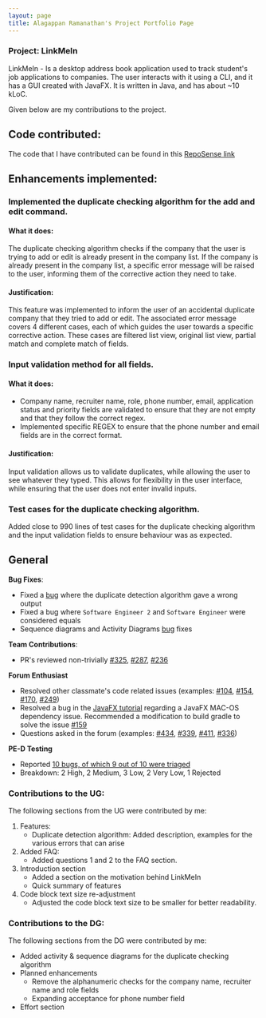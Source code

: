 ```yaml
---
layout: page
title: Alagappan Ramanathan's Project Portfolio Page
---
```


### Project: LinkMeIn
LinkMeIn - Is a desktop address book application
used to track student's job applications to companies.
The user interacts with it using a CLI, and it has a
GUI created with JavaFX. It is written in Java, and has about
~10 kLoC.

Given below are my contributions to the project.

## **Code contributed**:
The code that I have contributed can be found in this [RepoSense link](https://nus-cs2103-ay2324s1.github.io/tp-dashboard/?search=AlagappanRa&breakdown=false&sort=groupTitle%20dsc&sortWithin=title&since=2023-09-22&timeframe=commit&mergegroup=&groupSelect=groupByRepos)

## Enhancements implemented:

### Implemented the duplicate checking algorithm for the add and edit command.

#### What it does:
The duplicate checking algorithm checks if the company that the user is trying to add or edit is already present in the
company list. If the company is already present in the company list, a specific error message will be raised to the 
user, informing them of the corrective action they need to take. 

#### Justification:
This feature was implemented to inform the user of an accidental duplicate company that they 
tried to add or edit. The associated error message covers 4 different cases, each of which 
guides the user towards a specific corrective action. These cases are filtered list view, 
original list view, partial match and complete match of fields.

### Input validation method for all fields.

#### What it does: 
- Company name, recruiter name, role, phone number, email, application status and priority fields are validated to 
ensure that they are not empty and that they follow the correct regex.
- Implemented specific REGEX to ensure that the phone number and email fields are in the correct format.

#### Justification:
Input validation allows us to validate duplicates, while allowing the user to see whatever they typed. This allows
for flexibility in the user interface, while ensuring that the user does not enter invalid inputs.

### Test cases for the duplicate checking algorithm.
Added close to 990 lines of test cases for the duplicate checking algorithm and the input validation fields
to ensure behaviour was as expected.

## General
**Bug Fixes**:
* Fixed a [bug](https://github.com/AY2324S1-CS2103T-T17-2/tp/pull/232) where the duplicate detection algorithm gave a wrong output
* Fixed a bug where `Software Engineer 2` and `Software Engineer` were considered equals
* Sequence diagrams and Activity Diagrams [bug]((https://github.com/AY2324S1-CS2103T-T17-2/tp/pull/322)) fixes

**Team Contributions**:
* PR's reviewed non-trivially
  [#325](https://github.com/AY2324S1-CS2103T-T17-2/tp/pull/325),
  [#287](https://github.com/AY2324S1-CS2103T-T17-2/tp/pull/287),
  [#236](https://github.com/AY2324S1-CS2103T-T17-2/tp/pull/236)

**Forum Enthusiast**
* Resolved other classmate's code related issues (examples:
  [#104](https://github.com/nus-cs2103-AY2324S1/forum/issues/104#issuecomment-1706219015),
  [#154](https://github.com/nus-cs2103-AY2324S1/forum/issues/154#issuecomment-1726817514),
  [#170](https://github.com/nus-cs2103-AY2324S1/forum/issues/170#issuecomment-1730530807),
  [#249](https://github.com/nus-cs2103-AY2324S1/forum/issues/249#issuecomment-1759469324))
* Resolved a bug in the [JavaFX tutorial](https://se-education.org/guides/tutorials/javaFxPart1.html)
  regarding a JavaFX MAC-OS dependency issue. Recommended a modification to build gradle to solve the issue
  [#159](https://github.com/nus-cs2103-AY2324S1/forum/issues/159#issuecomment-1728708305)
* Questions asked in the forum (examples:
  [#434](https://github.com/nus-cs2103-AY2324S1/forum/issues/434),
  [#339](https://github.com/nus-cs2103-AY2324S1/forum/issues/339),
  [#411](https://github.com/nus-cs2103-AY2324S1/forum/issues/411),
  [#336](https://github.com/nus-cs2103-AY2324S1/forum/issues/336))

**PE-D Testing**
* Reported [10 bugs, of which 9 out of 10 were triaged](https://github.com/AY2324S1-CS2103T-T15-1/tp/issues?q=is%3Aissue+is%3Aclosed+AlagappanRa)
* Breakdown: 2 High, 2 Medium, 3 Low, 2 Very Low, 1 Rejected

### Contributions to the UG:
The following sections from the UG were contributed by me:
1. Features:
   - Duplicate detection algorithm: Added description, examples for the various errors that can arise 
2. Added FAQ:
   - Added questions 1 and 2 to the FAQ section.
3. Introduction section
   - Added a section on the motivation behind LinkMeIn
   - Quick summary of features
4. Code block text size re-adjustment
   - Adjusted the code block text size to be smaller for better readability.

### Contributions to the DG:
The following sections from the DG were contributed by me:
- Added activity & sequence diagrams for the duplicate checking algorithm
- Planned enhancements
  - Remove the alphanumeric checks for the company name, recruiter name and role fields
  - Expanding acceptance for phone number field
- Effort section


